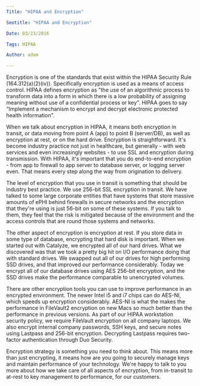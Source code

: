 ```yaml
---
Title: "HIPAA and Encryption"

Seotitle: "HIPAA and Encryption"

Date: 03/23/2016

Tags: HIPAA

Author: adam

---
```

Encryption is one of the standards that exist within the HIPAA Security Rule (164.312(a)(2)(iv)). Specifically encryption is used as a means of access control. HIPAA defines encryption as "the use of an algorithmic process to transform data into a form in which there is a low probability of assigning meaning without use of a confidential process or key". HIPAA goes to say “Implement a mechanism to encrypt and decrypt electronic protected health information".

When we talk about encryption in HIPAA, it means both encryption in transit, or data moving from point A (app) to point B (server/DB), as well as encryption at rest, or on the hard drive. Encryption is straightforward. It's become industry practice not just in healthcare, but generally - with web services and even increasingly websites - to use SSL and encryption during transmission. With HIPAA, it's important that you do end-to-end encryption - from app to firewall to app server to database server, or logging server even. That means every step along the way from origination to delivery.

The level of encryption that you use in transit is something that should be industry best practice. We use 256-bit SSL encryption in transit. We have talked to some large corporate entities that have systems that store massive amounts of ePHI behind firewalls in secure networks and the encryption that they're using is just 56-bit on some of these systems. If you talk to them, they feel that the risk is mitigated because of the environment and the access controls that are round those systems and networks.

The other aspect of encryption is encryption at rest. If you store data in some type of database, encrypting that hard disk is important. When we started out with Catalyze, we encrypted all of our hard drives. What we discovered was that we took a pretty big hit on I/O performance doing that with standard drives. We swapped out all of our drives for high performing SSD drives, and that improved our performance considerably. Today we encrypt all of our database drives using AES 256-bit encryption, and the SSD drives make the performance comparable to unencrypted volumes.

There are other encryption tools you can use to improve performance in an encrypted environment. The newer Intel i5 and i7 chips can do AES-NI, which speeds up encryption considerably. AES-NI is what the makes the performance in FileVault2 encryption on new Macs so much better than the performance in previous versions. As part of our HIPAA workstation security policy, we require FileVault encryption on all company laptops. We also encrypt internal company passwords, SSH keys, and secure notes using Lastpass and 256-bit encryption. Decrypting Lastpass requires two-factor authentication through Duo Security.

Encryption strategy is something you need to think about. This means more than just encrypting, it means how are you going to securely manage keys and maintain performance of your technology. We're happy to talk to you more about how we take care of all aspects of encryption, from in-transit to at-rest to key management to performance, for our customers.
